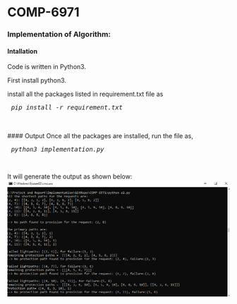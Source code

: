 # COMP-6971

### Implementation of Algorithm:

#### Intallation
Code is written in Python3. <br>

First install python3.<br>

install all the packages listed in requirement.txt file as<br>
<pre><em> pip install -r requirement.txt </em></pre><br>
<br>
#### Output
Once all the packages are installed, run the file as, <br>
<pre><em> python3 implementation.py</em></pre><br>

It will generate the output as shown below:
![Screenshot](outputs/output.png)